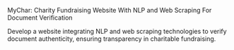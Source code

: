 MyChar: Charity Fundraising Website With NLP and Web Scraping For Document Verification

Develop a website integrating NLP and web scraping technologies to verify document authenticity, ensuring transparency in charitable fundraising.
